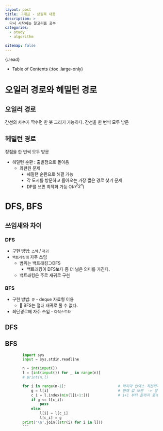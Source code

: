 ```yaml
---
layout: post
title: 그래프 - 상길북 내용
description: >
  다시 시작하는 알고리즘 공부
categories:
  - study
  - algorithm

sitemap: false
---
```



{:.lead}



- Table of Contents
{:toc .large-only}
# 오일러 경로와 헤밀턴 경로
## 오일러 경로
간선의 차수가 짝수면 한 붓 그리기 가능하다.
간선을 한 번씩 모두 방문
## 헤밀턴 경로
정점을 한 번씩 모두 방문
- 헤밀턴 순환 : 출발점으로 돌아옴
  - 외판원 문제
    - 헤밀턴 순환으로 해결 가능
    - 각 도시를 방문하고 돌아오는 가장 짧은 경로 찾기 문제
    - DP를 쓰면 최적화 가능 O($n^2  2^n$)

# DFS, BFS
## 쓰임새와 차이
### DFS
- 구현 방법: `스텍` / `재귀`
- `백트레킹에` 자주 쓰임
  - 범위는 백트래킹⊃DFS
    - 백트래킹이 DFS보다 좀 더 넒은 의미를 가진다.
  - 백트래킹은 주로 재귀로 구현
### BFS

- 구현 방법: `큐` - deque 자료형 이용
  - 📌 BFS는 절대 재귀로 풀 수 없다.
- 최단경로에 자주 쓰임 - `다익스트라`
## DFS
## BFS

```python
        import sys
        input = sys.stdin.readline

        n = int(input())
        l = [int(input()) for _ in range(n)]
        # print(n,l)

        for i in range(n-1):                        # 마지막 인덱스 직전까지 탐색
            g = l[i]                                # 현재 값 보관  -> 항상 보관은 하나만 하면 된다.
            c_i = l.index(min(l[i+1:]))             # i+1 부터 끝까지 중에 가장 작은 인덱스 추출    -> list는 역시 내장 함수가 가장 빠르다
            if g <= l[c_i]:
                pass
            else:
                l[i] = l[c_i]
                l[c_i] = g
        print('\n'.join([str(i) for i in l]))
        ```
